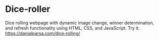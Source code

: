 # Dice-roller
Dice rolling webpage with dynamic image change, winner determination, and refresh functionality using HTML, CSS, and JavaScript. Try it: https://danialparsa.com/dice-rolling/ 
